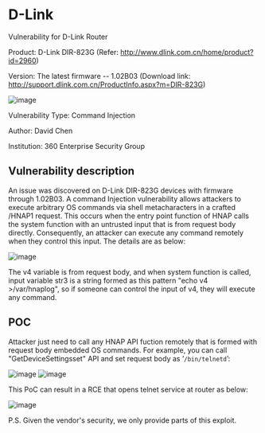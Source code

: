 # D-Link
Vulnerability for D-Link Router

Product: D-Link DIR-823G  (Refer: http://www.dlink.com.cn/home/product?id=2960)

Version: The latest firmware -- 1.02B03 (Download link: http://support.dlink.com.cn/ProductInfo.aspx?m=DIR-823G)

![image](https://github.com/leonW7/D-Link/blob/master/4.png)

Vulnerability Type: Command Injection

Author: David Chen

Institution: 360 Enterprise Security Group

Vulnerability description
-------------------------
An issue was discovered on D-Link DIR-823G devices with firmware through 1.02B03. A command Injection vulnerability allows attackers to execute arbitrary OS commands via shell metacharacters in a crafted /HNAP1 request. This occurs when the entry point function of HNAP calls the system function with an untrusted input that is from request body directly. Consequently, an attacker can execute any command remotely when they control this input. The details are as below:

![image](https://github.com/leonW7/D-Link/blob/master/2-1.png)

The v4 variable is from request body, and when system function is called, input variable str3 is a string formed as this pattern "echo v4 >/var/hnaplog", so if someone can control the input of v4, they will execute any command.

POC
-------------------------

Attacker just need to call any HNAP API fuction remotely that is formed with request body embedded OS commands. For example, you can call "GetDeviceSettingsset" API and set request body as ’`/bin/telnetd`’:

![image](https://github.com/leonW7/D-Link/blob/master/2-2.png)
![image](https://github.com/leonW7/D-Link/blob/master/2-3.png)

This PoC can result in a RCE that opens telnet service at router as below:

![image](https://github.com/leonW7/D-Link/blob/master/2-4.png)

P.S. Given the vendor's security, we only provide parts of this exploit.
